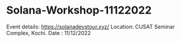 # Solana-Workshop-11122022

Event details: https://solanadevstour.xyz/ 
Location: CUSAT Seminar Complex, Kochi. 
Date : 11/12/2022 

